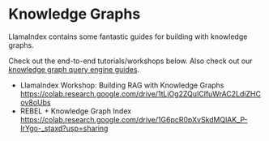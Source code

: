 # Knowledge Graphs

LlamaIndex contains some fantastic guides for building with knowledge graphs.

Check out the end-to-end tutorials/workshops below. Also check out our [knowledge graph query engine guides](/module_guides/deploying/query_engine/modules.md).

- LlamaIndex Workshop: Building RAG with Knowledge Graphs <https://colab.research.google.com/drive/1tLjOg2ZQuIClfuWrAC2LdiZHCov8oUbs>
- REBEL + Knowledge Graph Index <https://colab.research.google.com/drive/1G6pcR0pXvSkdMQlAK_P-IrYgo-_staxd?usp=sharing>
